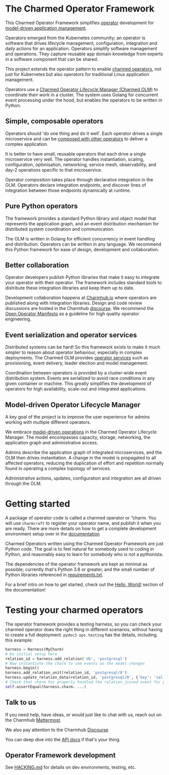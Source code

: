# The Charmed Operator Framework

This Charmed Operator Framework simplifies [operator](https://charmhub.io/about) development
for [model-driven application management](https://juju.is/model-driven-operations).

Operators emerged from the Kubernetes community; an operator is software that drives lifecycle
management, configuration, integration and daily actions for an application. Operators simplify
software management and operations. They capture reusable app domain knowledge from experts in a
software component that can be shared.

This project extends the operator pattern to enable
[charmed operators](https://juju.is/universal-operators), not just for Kubernetes but also
operators for traditional Linux application management.

Operators use a [Charmed Operator Lifecycle Manager
(Charmed OLM)](https://juju.is/operator-lifecycle-manager) to coordinate their work in a cluster.
The system uses Golang for concurrent event processing under the hood, but enables the operators to
be written in Python.

## Simple, composable operators

Operators should 'do one thing and do it well'. Each operator drives a single microservice and can
be [composed with other operators](https://juju.is/integration) to deliver a complex application.

It is better to have small, reusable operators that each drive a single microservice very well.
The operator handles instantiation, scaling, configuration, optimisation, networking, service mesh,
observability, and day-2 operations specific to that microservice.

Operator composition takes place through declarative integration in the OLM. Operators declare
integration endpoints, and discover lines of integration between those endpoints dynamically at
runtime.

## Pure Python operators

The framework provides a standard Python library and object model that represents the application
graph, and an event distribution mechanism for distributed system coordination and communication.

The OLM is written in Golang for efficient concurrency in event handling and distribution.
Operators can be written in any language. We recommend this Python framework for ease of design,
development and collaboration.

## Better collaboration

Operator developers publish Python libraries that make it easy to integrate your operator with
their operator. The framework includes standard tools to distribute these integration libraries and
keep them up to date.

Development collaboration happens at [Charmhub.io](https://charmhub.io/) where operators are
published along with integration libraries. Design and code review discussions are hosted in the
Charmhub [discourse]. We recommend the [Open Operator Manifesto](https://charmhub.io/manifesto)
as a guideline for high quality operator engineering.

## Event serialization and operator services

Distributed systems can be hard! So this framework exists to make it much simpler to reason about
operator behaviour, especially in complex deployments. The Charmed OLM provides
[operator services](https://juju.is/operator-services) such as provisioning, event delivery,
leader election and model management.

Coordination between operators is provided by a cluster-wide event distribution system. Events are
serialized to avoid race conditions in any given container or machine. This greatly simplifies the
development of operators for high availability, scale-out and integrated applications.

## Model-driven Operator Lifecycle Manager

A key goal of the project is to improve the user experience for admins working with multiple
different operators.

We embrace [model-driven operations](https://juju.is/model-driven-operations) in the Charmed
Operator Lifecycle Manager. The model encompasses capacity, storage, networking, the application
graph and administrative access.

Admins describe the application graph of integrated microservices, and the OLM then drives
instantiation. A change in the model is propagated to all affected operators, reducing the
duplication of effort and repetition normally found in operating a complex topology of services.

Administrative actions, updates, configuration and integration are all driven through the OLM.

# Getting started

A package of operator code is called a charmed operator or “charm. You will use `charmcraft` to
register your operator name, and publish it when you are ready. There are more details on how to
get a complete development environment setup over in the
[documentation](https://juju.is/docs/sdk/dev-setup)

Charmed Operators written using the Charmed Operator Framework are just Python code. The goal
is to feel natural for somebody used to coding in Python, and reasonably easy to learn for somebody
who is not a pythonista.

The dependencies of the operator framework are kept as minimal as possible; currently that's Python
3.8 or greater, and the small number of Python libraries referenced in [requirements.txt](requirements.txt).

For a brief intro on how to get started, check out the
[Hello, World!](https://juju.is/docs/sdk/hello-world) section of the documentation!

# Testing your charmed operators

The operator framework provides a testing harness, so you can check your charmed operator does the
right thing in different scenarios, without having to create a full deployment.
`pydoc3 ops.testing` has the details, including this example:

```python
harness = Harness(MyCharm)
# Do initial setup here
relation_id = harness.add_relation('db', 'postgresql')
# Now instantiate the charm to see events as the model changes
harness.begin()
harness.add_relation_unit(relation_id, 'postgresql/0')
harness.update_relation_data(relation_id, 'postgresql/0', {'key': 'val'})
# Check that charm has properly handled the relation_joined event for postgresql/0
self.assertEqual(harness.charm. ...)
```

## Talk to us

If you need help, have ideas, or would just like to chat with us, reach out on
the Charmhub [Mattermost].

We also pay attention to the Charmhub [Discourse]

You can deep dive into the [API docs] if that's your thing.

[discourse]: https://discourse.charmhub.io
[api docs]: https://ops.rtfd.io/
[sdk docs]: https://juju.is/docs/sdk
[mattermost]: https://chat.charmhub.io/charmhub/channels/charm-dev

## Operator Framework development

See [HACKING.md](HACKING.md) for details on dev environments, testing, etc.

